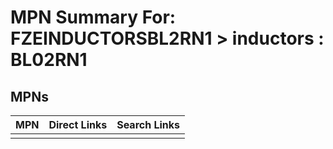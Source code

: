 



# MPN Summary For: FZEINDUCTORSBL2RN1 > inductors : BL02RN1

## MPNs
  

|MPN|Direct Links|Search Links|
| :--- | :--- | :--- |
||||
